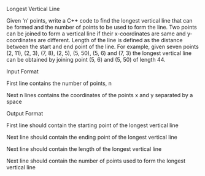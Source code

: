 Longest Vertical Line

Given ‘n’ points, write a C++ code to find the longest vertical line that can be formed and the number of points to be used to form the line. Two points can be joined to form a vertical line if their x-coordinates are same and y-coordinates are different. Length of the line is defined as the distance between the start and end point of the line. For example, given seven points (2, 11), (2, 3), (7, 8), (2, 5), (5, 50), (5, 6) and (7, 3) the longest vertical line can be obtained by joining point (5, 6) and (5, 50) of length 44.

Input Format

First line contains the number of points, n

Next n lines contains the coordinates of the points x and y separated by a space

Output Format

First line should contain the starting point of the longest vertical line

Next line should contain the ending point of the longest vertical line

Next line should contain the length of the longest vertical line

Next line should contain the number of points used to form the longest vertical line
